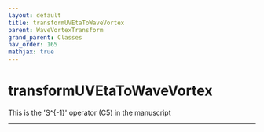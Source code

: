 ```yaml
---
layout: default
title: transformUVEtaToWaveVortex
parent: WaveVortexTransform
grand_parent: Classes
nav_order: 165
mathjax: true
---
```


#  transformUVEtaToWaveVortex

This is the 'S^{-1}' operator (C5) in the manuscript


---

